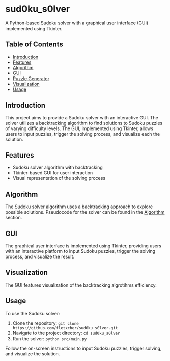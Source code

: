 # sud0ku_s0lver

A Python-based Sudoku solver with a graphical user interface (GUI) implemented using Tkinter.

## Table of Contents

- [Introduction](#introduction)
- [Features](#features)
- [Algorithm](#algorithm)
- [GUI](#gui)
- [Puzzle Generator](#puzzle-generator)
- [Visualization](#visualization)
- [Usage](#usage)

## Introduction

This project aims to provide a Sudoku solver with an interactive GUI. The solver utilizes a backtracking algorithm to find solutions to Sudoku puzzles of varying difficulty levels. The GUI, implemented using Tkinter, allows users to input puzzles, trigger the solving process, and visualize each the solution.

## Features

- Sudoku solver algorithm with backtracking
- Tkinter-based GUI for user interaction
- Visual representation of the solving process

## Algorithm

The Sudoku solver algorithm uses a backtracking approach to explore possible solutions. Pseudocode for the solver can be found in the [Algorithm](#algorithm) section.

## GUI

The graphical user interface is implemented using Tkinter, providing users with an interactive platform to input Sudoku puzzles, trigger the solving process, and visualize the result.


## Visualization

The GUI features visualization of the backtracking algrotihms efficiency.

## Usage

To use the Sudoku solver:

1. Clone the repository: `git clone https://github.com/fletxcher/sud0ku_s0lver.git`
2. Navigate to the project directory: `cd sud0ku_s0lver`
3. Run the solver: `python src/main.py`

Follow the on-screen instructions to input Sudoku puzzles, trigger solving, and visualize the solution.





